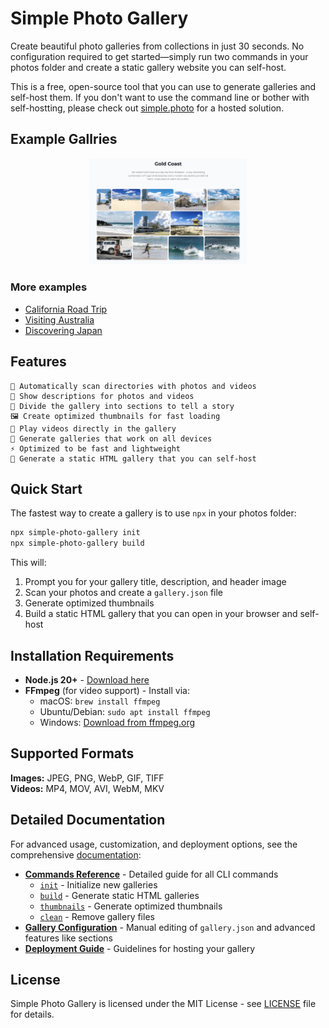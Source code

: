 # Simple Photo Gallery

Create beautiful photo galleries from collections in just 30 seconds. No configuration required to get started—simply run two commands in your photos folder and create a static gallery website you can self-host.

This is a free, open-source tool that you can use to generate galleries and self-host them. If you don't want to use the command line or bother with self-hostting, please check out [simple.photo](https://simple.photo) for a hosted solution.

## Example Gallries

<div align="center">
  <a href="https://simple.photo/demo-australia">
    <img src="docs/images/simple-photo-gallery-demo.jpg" alt="Simple Photo Gallery Demo" width="50%">
  </a>
</div>

### More examples

- [California Road Trip](https://simple.photo/demo-california)
- [Visiting Australia](https://simple.photo/demo-australia)
- [Discovering Japan](https://simple.photo/demo-japan)

## Features

    📸 Automatically scan directories with photos and videos
    📝 Show descriptions for photos and videos
    📂 Divide the gallery into sections to tell a story
    🖼️ Create optimized thumbnails for fast loading
    🎥 Play videos directly in the gallery
    📱 Generate galleries that work on all devices
    ⚡ Optimized to be fast and lightweight
    🔧 Generate a static HTML gallery that you can self-host

## Quick Start

The fastest way to create a gallery is to use `npx` in your photos folder:

```bash
npx simple-photo-gallery init
npx simple-photo-gallery build
```

This will:

1. Prompt you for your gallery title, description, and header image
2. Scan your photos and create a `gallery.json` file
3. Generate optimized thumbnails
4. Build a static HTML gallery that you can open in your browser and self-host

## Installation Requirements

- **Node.js 20+** - [Download here](https://nodejs.org/)
- **FFmpeg** (for video support) - Install via:
  - macOS: `brew install ffmpeg`
  - Ubuntu/Debian: `sudo apt install ffmpeg`
  - Windows: [Download from ffmpeg.org](https://ffmpeg.org/download.html)

## Supported Formats

**Images:** JPEG, PNG, WebP, GIF, TIFF  
**Videos:** MP4, MOV, AVI, WebM, MKV

## Detailed Documentation

For advanced usage, customization, and deployment options, see the comprehensive [documentation](./docs/README.md):

- **[Commands Reference](./docs/commands/README.md)** - Detailed guide for all CLI commands
  - [`init`](./docs/commands/init.md) - Initialize new galleries
  - [`build`](./docs/commands/build.md) - Generate static HTML galleries
  - [`thumbnails`](./docs/commands/thumbnails.md) - Generate optimized thumbnails
  - [`clean`](./docs/commands/clean.md) - Remove gallery files
- **[Gallery Configuration](./docs/configuration.md)** - Manual editing of `gallery.json` and advanced features like sections
- **[Deployment Guide](./docs/deployment.md)** - Guidelines for hosting your gallery

## License

Simple Photo Gallery is licensed under the MIT License - see [LICENSE](./LICENSE) file for details.
